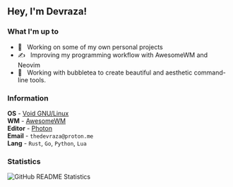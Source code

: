 ## Hey, I'm Devraza!</h2>

### What I'm up to

- 💼 &nbsp; Working on some of my own personal projects
- ✍️ &nbsp; Improving my programming workflow with AwesomeWM and Neovim
- 🧋 &nbsp; Working with bubbletea to create beautiful and aesthetic command-line tools.

### Information

**OS** - [Void GNU/Linux](https://voidlinux.org) <br>
**WM** - [AwesomeWM](https://github.com/awesomewm/awesome) <br>
**Editor** - [Photon](https://github.com/devraza/photon) <br>
**Email** - `thedevraza@proton.me` <br>
**Lang** - `Rust`, `Go`, `Python`, `Lua` <br>

### Statistics

![GitHub README Statistics](https://github-readme-stats.vercel.app/api?username=devraza&show_icons=true&bg_color=1e1e2e&count_private=true&hide_border=1&text_color=cdd6f4&include_all_commits=true&card_width=600&icon_color=cba6f7&title_color=94e2d5 "GitHub Profile Statistics")
